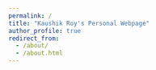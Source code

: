 ```yaml
---
permalink: /
title: "Kaushik Roy's Personal Webpage"
author_profile: true
redirect_from: 
  - /about/
  - /about.html
---
```

